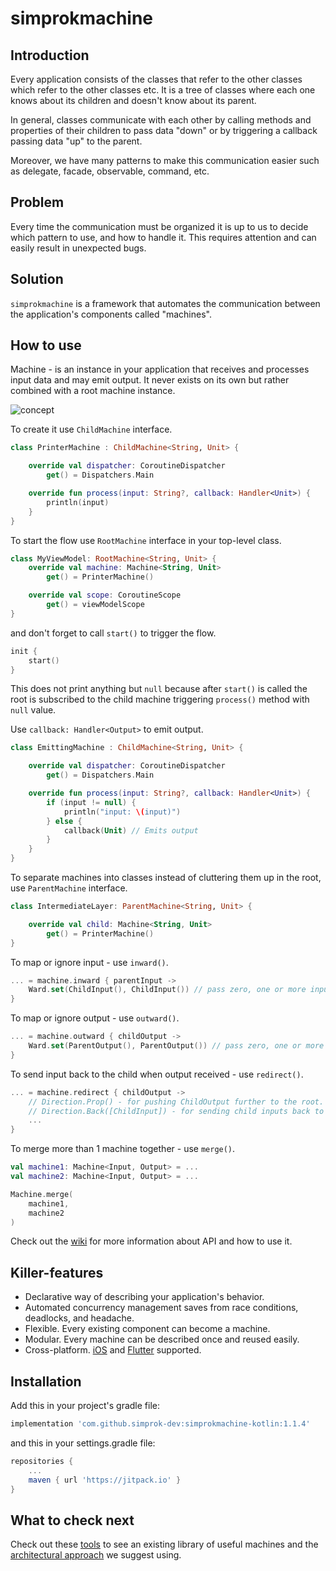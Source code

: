 # simprokmachine


## Introduction

Every application consists of the classes that refer to the other classes which refer to the other classes etc. It is a tree of classes where each one knows about its children and doesn't know about its parent.

In general, classes communicate with each other by calling methods and properties of their children to pass data "down" or by triggering a callback passing data "up" to the parent.

Moreover, we have many patterns to make this communication easier such as delegate, facade, observable, command, etc.

## Problem

Every time the communication must be organized it is up to us to decide which pattern to use, and how to handle it. This requires attention and can easily result in unexpected bugs.

## Solution

```simprokmachine``` is a framework that automates the communication between the application's components called "machines".

## How to use

Machine - is an instance in your application that receives and processes input data and may emit output. It never exists on its own but rather combined with a root machine instance.

![concept](https://github.com/simprok-dev/simprokmachine-kotlin/blob/main/images/simprokmachine.drawio.png)

To create it use ```ChildMachine``` interface.

```Kotlin
class PrinterMachine : ChildMachine<String, Unit> {

    override val dispatcher: CoroutineDispatcher
        get() = Dispatchers.Main

    override fun process(input: String?, callback: Handler<Unit>) {
        println(input)
    }
}
```

To start the flow use ```RootMachine``` interface in your top-level class.

```Kotlin
class MyViewModel: RootMachine<String, Unit> {
    override val machine: Machine<String, Unit>
        get() = PrinterMachine()

    override val scope: CoroutineScope
        get() = viewModelScope
}
```

and don't forget to call ```start()``` to trigger the flow.

```Kotlin
init {
    start()
}
```

This does not print anything but ```null``` because after ```start()``` is called the root is subscribed to the child machine triggering ```process()``` method with ```null``` value.

Use ```callback: Handler<Output>``` to emit output.

```Kotlin
class EmittingMachine : ChildMachine<String, Unit> {

    override val dispatcher: CoroutineDispatcher
        get() = Dispatchers.Main

    override fun process(input: String?, callback: Handler<Unit>) {
        if (input != null) {
            println("input: \(input)")
        } else {
            callback(Unit) // Emits output
        }
    }
}
```


To separate machines into classes instead of cluttering them up in the root, use ```ParentMachine``` interface.

```Kotlin
class IntermediateLayer: ParentMachine<String, Unit> {

    override val child: Machine<String, Unit>
        get() = PrinterMachine() 
}
```


To map or ignore input - use ```inward()```.

```Kotlin
... = machine.inward { parentInput ->
    Ward.set(ChildInput(), ChildInput()) // pass zero, one or more inputs.
}
```

To map or ignore output - use ```outward()```.


```Kotlin
... = machine.outward { childOutput ->
    Ward.set(ParentOutput(), ParentOutput()) // pass zero, one or more outputs.
}
```

To send input back to the child when output received - use ```redirect()```.

```Kotlin
... = machine.redirect { childOutput ->
    // Direction.Prop() - for pushing ChildOutput further to the root.
    // Direction.Back([ChildInput]) - for sending child inputs back to the child.
    ...
}
```

To merge more than 1 machine together - use ```merge()```.

```Kotlin
val machine1: Machine<Input, Output> = ...
val machine2: Machine<Input, Output> = ...

Machine.merge(
    machine1,
    machine2
)
```

Check out the [wiki](https://github.com/simprok-dev/simprokmachine-kotlin/wiki) for more information about API and how to use it.


## Killer-features

- Declarative way of describing your application's behavior.
- Automated concurrency management saves from race conditions, deadlocks, and headache.
- Flexible. Every existing component can become a machine.
- Modular. Every machine can be described once and reused easily.
- Cross-platform. [iOS](https://github.com/simprok-dev/simprokmachine-ios) and [Flutter](https://github.com/simprok-dev/simprokmachine-flutter) supported.


## Installation

Add this in your project's gradle file:

```groovy
implementation 'com.github.simprok-dev:simprokmachine-kotlin:1.1.4'
```

and this in your settings.gradle file:

```groovy
repositories {
    ...
    maven { url 'https://jitpack.io' }
}
```

## What to check next

Check out these [tools](https://github.com/simprok-dev/simproktools-kotlin) to see an existing library of useful machines and the [architectural approach](https://github.com/simprok-dev/simprokcore-kotlin) we suggest using.
